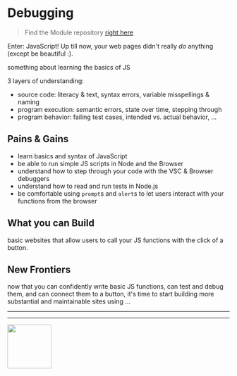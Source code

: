 # Debugging

> Find the Module repository [right here](https://github.com/HackYourFutureBelgium/debugging/)

Enter: JavaScript!  Up till now, your web pages didn't really _do_ anything (except be beautiful :).

something about learning the basics of JS

3 layers of understanding:

* source code: literacy & text, syntax errors, variable misspellings & naming
* program execution: semantic errors, state over time, stepping through
* program behavior: failing test cases, intended vs. actual behavior, ...

## Pains & Gains

* learn basics and syntax of JavaScript
* be able to run simple JS scripts in Node and the Browser
* understand how to step through your code with the VSC & Browser debuggers
* understand how to read and run tests in Node.js
* be comfortable using `prompt`s and `alert`s to let users interact with your functions from the browser

## What you can Build

basic websites that allow users to call your JS functions with the click of a button.

## New Frontiers

now that you can confidently write basic JS functions, can test and debug them, and can connect them to a button, it's time to start building more substantial and maintainable sites using ...

<hr>
<hr>
<a href="https://hackyourfuture.be" target="_blank"><img
    src="https://user-images.githubusercontent.com/18554853/63941625-4c7c3d00-ca6c-11e9-9a76-8d5e3632fe70.jpg"
    width="100" height="100"></a>
